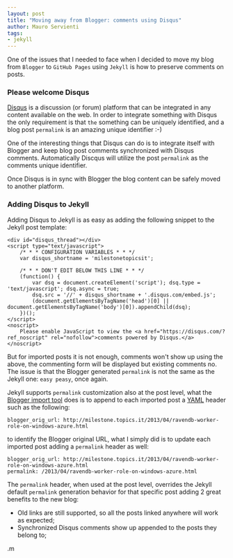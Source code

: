 ```yaml
---
layout: post
title: "Moving away from Blogger: comments using Disqus"
author: Mauro Servienti
tags:
- jekyll
---
```


One of the issues that I needed to face when I decided to move my blog from `Blogger` to `GitHub Pages` using `Jekyll` is how to preserve comments on posts.

### Please welcome Disqus

[Disqus](https://disqus.com/) is a discussion (or forum) platform that can be integrated in any content available on the web.
In order to integrate something with Disqus the only requirement is that `the` something can be uniquely identified, and a blog post `permalink` is an amazing unique identifier :-)

One of the interesting things that Disqus can do is to integrate itself with Blogger and keep blog post comments synchronized with Disqus comments. Automatically Discqus will utilize the post `permalink` as the comments unique identifier.

Once Disqus is in sync with Blogger the blog content can be safely moved to another platform.

### Adding Disqus to Jekyll

Adding Disqus to Jekyll is as easy as adding the following snippet to the Jekyll post template:

```
<div id="disqus_thread"></div>
<script type="text/javascript">
    /* * * CONFIGURATION VARIABLES * * */
    var disqus_shortname = 'milestonetopicsit';
    
    /* * * DON'T EDIT BELOW THIS LINE * * */
    (function() {
        var dsq = document.createElement('script'); dsq.type = 'text/javascript'; dsq.async = true;
        dsq.src = '//' + disqus_shortname + '.disqus.com/embed.js';
        (document.getElementsByTagName('head')[0] || document.getElementsByTagName('body')[0]).appendChild(dsq);
    })();
</script>
<noscript>
	Please enable JavaScript to view the <a href="https://disqus.com/?ref_noscript" rel="nofollow">comments powered by Disqus.</a>
</noscript>
```

But for imported posts it is not enough, comments won't show up using the above, the commenting form will be displayed but existing comments no. The issue is that the Blogger generated `permalink` is not the same as the Jekyll one: `easy peasy`, once again.

Jekyll supports `permalink` customization also at the post level, what the [Blogger import tool](http://import.jekyllrb.com/docs/blogger/) does is to append to each imported post a [YAML](http://yaml.org/) header such as the following:

```
blogger_orig_url: http://milestone.topics.it/2013/04/ravendb-worker-role-on-windows-azure.html
```

to identify the Blogger original URL, what I simply did is to update each imported post adding a `permalink` header as well:

```
blogger_orig_url: http://milestone.topics.it/2013/04/ravendb-worker-role-on-windows-azure.html
permalink: /2013/04/ravendb-worker-role-on-windows-azure.html
```

The `permalink` header, when used at the post level, overrides the Jekyll default `permalink` generation behavior for that specific post adding 2 great benefits to the new blog:

* Old links are still supported, so all the posts linked anywhere will work as expected;
* Synchronized Disqus comments show up appended to the posts they belong to;   

.m
